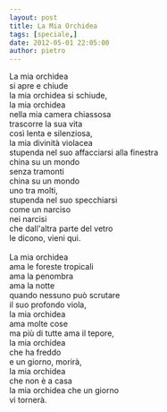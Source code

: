 ```yaml
---
layout: post
title: La Mia Orchidea
tags: [speciale,]
date: 2012-05-01 22:05:00
author: pietro
---
```

La mia orchidea<br/>si apre e chiude<br/>la mia orchidea si schiude,<br/>la mia orchidea<br/>nella mia camera chiassosa<br/>trascorre la sua vita<br/>così lenta e silenziosa,<br/>la mia divinità violacea<br/>stupenda nel suo affacciarsi alla finestra<br/>china su un mondo<br/>senza tramonti<br/>china su un mondo<br/>uno tra molti,<br/>stupenda nel suo specchiarsi<br/>come un narciso<br/>nei narcisi<br/>che dall'altra parte del vetro<br/>le dicono, vieni qui.<br/><br/>La mia orchidea<br/>ama le foreste tropicali<br/>ama la penombra<br/>ama la notte<br/>quando nessuno può scrutare<br/>il suo profondo viola,<br/>la mia orchidea<br/>ama molte cose<br/>ma più di tutte ama il tepore,<br/>la mia orchidea<br/>che ha freddo<br/>e un giorno, morirà,<br/>la mia orchidea<br/>che non è a casa<br/>la mia orchidea che un giorno<br/>vi tornerà.
